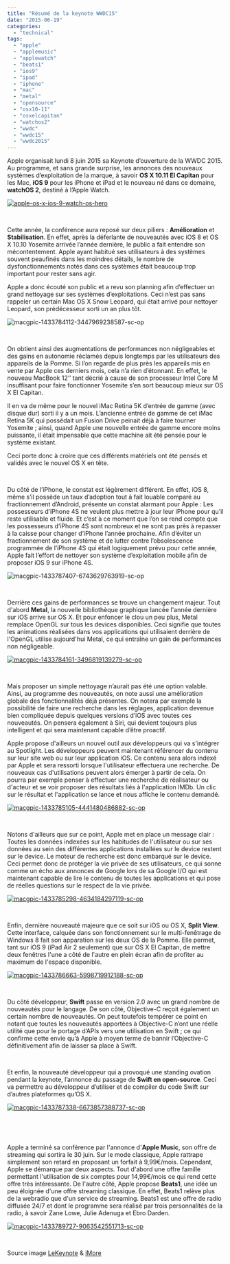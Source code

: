```yaml
---
title: "Résumé de la keynote WWDC15"
date: "2015-06-19"
categories: 
  - "technical"
tags: 
  - "apple"
  - "applemusic"
  - "applewatch"
  - "beats1"
  - "ios9"
  - "ipad"
  - "iphone"
  - "mac"
  - "metal"
  - "opensource"
  - "osx10-11"
  - "osxelcapitan"
  - "watchos2"
  - "wwdc"
  - "wwdc15"
  - "wwdc2015"
---
```


Apple organisait lundi 8 juin 2015 sa Keynote d’ouverture de la WWDC 2015. Au programme, et sans grande surprise, les annonces des nouveaux systèmes d’exploitation de la marque, à savoir **OS X 10.11 El Capitan** pour les Mac, **iOS 9** pour les iPhone et iPad et le nouveau né dans ce domaine, **watchOS 2**, destiné à l’Apple Watch.

[![apple-os-x-ios-9-watch-os-hero](/assets/images/apple-os-x-ios-9-watch-os-hero.jpg)](/assets/images/apple-os-x-ios-9-watch-os-hero.jpg)

 

Cette année, la conférence aura reposé sur deux piliers : **Amélioration** et **Stabilisation**. En effet, après la déferlante de nouveautés avec iOS 8 et OS X 10.10 Yosemite arrivée l’année dernière, le public a fait entendre son mécontentement. Apple ayant habitué ses utilisateurs à des systèmes souvent peaufinés dans les moindres détails, le nombre de dysfonctionnements notés dans ces systèmes était beaucoup trop important pour rester sans agir.

Apple a donc écouté son public et a revu son planning afin d’effectuer un grand nettoyage sur ses systèmes d’exploitations. Ceci n’est pas sans rappeler un certain Mac OS X Snow Leopard, qui était arrivé pour nettoyer Leopard, son prédécesseur sorti un an plus tôt.

![macgpic-1433784112-3447969238587-sc-op](/assets/images/macgpic-1433784112-3447969238587-sc-op.jpg)

 

On obtient ainsi des augmentations de performances non négligeables et des gains en autonomie réclamés depuis longtemps par les utilisateurs des appareils de la Pomme. Si l’on regarde de plus près les appareils mis en vente par Apple ces derniers mois, cela n’a rien d’étonnant. En effet, le nouveau MacBook 12’’ tant décrié à cause de son processeur Intel Core M insuffisant pour faire fonctionner Yosemite s’en sort beaucoup mieux sur OS X El Capitan.

Il en va de même pour le nouvel iMac Retina 5K d’entrée de gamme (avec disque dur) sorti il y a un mois. L’ancienne entrée de gamme de cet iMac Retina 5K qui possédait un Fusion Drive peinait déjà à faire tourner Yosemite ; ainsi, quand Apple une nouvelle entrée de gamme encore moins puissante, il était impensable que cette machine ait été pensée pour le système existant.

Ceci porte donc à croire que ces différents matériels ont été pensés et validés avec le nouvel OS X en tête.

 

Du côté de l’iPhone, le constat est légèrement différent. En effet, iOS 8, même s’il possède un taux d’adoption tout à fait louable comparé au fractionnement d’Android, présente un constat alarmant pour Apple : Les possesseurs d’iPhone 4S ne veulent plus mettre à jour leur iPhone pour qu’il reste utilisable et fluide. Et c’est à ce moment que l’on se rend compte que les possesseurs d’iPhone 4S sont nombreux et ne sont pas près à repasser à la caisse pour changer d’iPhone l’année prochaine. Afin d’éviter un fractionnement de son système et de lutter contre l’obsolescence programmée de l’iPhone 4S qui était logiquement prévu pour cette année, Apple fait l’effort de nettoyer son système d’exploitation mobile afin de proposer iOS 9 sur iPhone 4S.

![macgpic-1433787407-6743629763919-sc-op](/assets/images/macgpic-1433787407-6743629763919-sc-op.jpg)

 

Derrière ces gains de performances se trouve un changement majeur. Tout d'abord **Metal**, la nouvelle bibliothèque graphique lancée l'année dernière sur iOS arrive sur OS X. Et pour enfoncer le clou un peu plus, Metal remplace OpenGL sur tous les devices disponibles. Ceci signifie que toutes les animations réalisées dans vos applications qui utilisaient derrière de l'OpenGL utilise aujourd'hui Metal, ce qui entraîne un gain de performances non négligeable.

[![macgpic-1433784161-3496819139279-sc-op](/assets/images/macgpic-1433784161-3496819139279-sc-op.jpg)](/assets/images/macgpic-1433784161-3496819139279-sc-op.jpg)

 

Mais proposer un simple nettoyage n’aurait pas été une option valable. Ainsi, au programme des nouveautés, on note aussi une amélioration globale des fonctionnalités déjà présentes. On notera par exemple la possibilité de faire une recherche dans les réglages, application devenue bien compliquée depuis quelques versions d’iOS avec toutes ces nouveautés. On pensera également à Siri, qui devient toujours plus intelligent et qui sera maintenant capable d’être proactif.

Apple propose d'ailleurs un nouvel outil aux développeurs qui va s'intégrer au Spotlight. Les développeurs peuvent maintenant référencer du contenu sur leur site web ou sur leur application iOS. Ce contenu sera alors indexé par Apple et sera ressorti lorsque l'utilisateur effectuera une recherche. De nouveaux cas d'utilisations peuvent alors émerger à partir de cela. On pourra par exemple penser à effectuer une recherche de réalisateur ou d'acteur et se voir proposer des résultats liés à l'application IMDb. Un clic sur le résultat et l'application se lance et nous affiche le contenu demandé.

[![macgpic-1433785105-4441480486882-sc-op](/assets/images/macgpic-1433785105-4441480486882-sc-op.jpg)](/assets/images/macgpic-1433785105-4441480486882-sc-op.jpg)

 

Notons d'ailleurs que sur ce point, Apple met en place un message clair : Toutes les données indexées sur les habitudes de l'utilisateur ou sur ses données au sein des différentes applications installées sur le device restent sur le device. Le moteur de recherche est donc embarqué sur le device. Ceci permet donc de protéger la vie privée de ses utilisateurs, ce qui sonne comme un écho aux annonces de Google lors de sa Google I/O qui est maintenant capable de lire le contenu de toutes les applications et qui pose de réelles questions sur le respect de la vie privée.

[![macgpic-1433785298-4634184297119-sc-op](/assets/images/macgpic-1433785298-4634184297119-sc-op.jpg)](/assets/images/macgpic-1433785298-4634184297119-sc-op.jpg)

 

Enfin, dernière nouveauté majeure que ce soit sur iOS ou OS X, **Split View**. Cette interface, calquée dans son fonctionnement sur le multi-fenêtrage de Windows 8 fait son apparation sur les deux OS de la Pomme. Elle permet, tant sur iOS 9 (iPad Air 2 seulement) que sur OS X El Capitan, de mettre deux fenêtres l'une a côté de l'autre en plein écran afin de profiter au maximum de l'espace disponible.

[![macgpic-1433786663-5998719912188-sc-op](/assets/images/macgpic-1433786663-5998719912188-sc-op.jpg)](/assets/images/macgpic-1433786663-5998719912188-sc-op.jpg)

 

Du côté développeur, **Swift** passe en version 2.0 avec un grand nombre de nouveautés pour le langage. De son côté, Objective-C reçoit également un certain nombre de nouveautés. On peut toutefois tempérer ce point en notant que toutes les nouveautés apportées à Objective-C n’ont une réelle utilité que pour le portage d’APIs vers une utilisation en Swift ; ce qui confirme cette envie qu’à Apple à moyen terme de bannir l’Objective-C définitivement afin de laisser sa place à Swift.

 

Et enfin, la nouveauté développeur qui a provoqué une standing ovation pendant la keynote, l’annonce du passage de **Swift en open-source**. Ceci va permettre au développeur d’utiliser et de compiler du code Swift sur d’autres plateformes qu’OS X.

[![macgpic-1433787338-6673857388737-sc-op](/assets/images/macgpic-1433787338-6673857388737-sc-op.jpg)](/assets/images/macgpic-1433787338-6673857388737-sc-op.jpg)

 

 

Apple a terminé sa conférence par l'annonce d'**Apple Music**, son offre de streaming qui sortira le 30 juin. Sur le mode classique, Apple rattrape simplement son retard en proposant un forfait à 9,99€/mois. Cependant, Apple se démarque par deux aspects. Tout d'abord une offre famille permettant l'utilisation de six comptes pour 14,99€/mois ce qui rend cette offre très intéressante. De l'autre côté, Apple propose **Beats1**, une idée un peu éloignée d'une offre streaming classique. En effet, Beats1 relève plus de la webradio que d'un service de streaming. Beats1 est une offre de radio diffusée 24/7 et dont le programme sera réalisé par trois personnalités de la radio, à savoir Zane Lowe, Julie Adenuga et Ebro Darden.

[![macgpic-1433789727-9063542551713-sc-op](/assets/images/macgpic-1433789727-9063542551713-sc-op.jpg)](/assets/images/macgpic-1433789727-9063542551713-sc-op.jpg)

 

Source image [LeKeynote](http://lekeynote.fr) & [iMore](http://www.imore.com)
